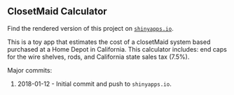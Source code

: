 ## ClosetMaid Calculator

Find the rendered version of this project on [`shinyapps.io`](https://butterflyology.shinyapps.io/closetMaidCalculator/).

This is a toy app that estimates the cost of a closetMaid system based purchased at a Home Depot in California. This calculator includes: end caps for the wire shelves, rods, and California state sales tax (7.5%).


Major commits:

1) 2018-01-12 - Initial commit and push to `shinyapps.io`.
